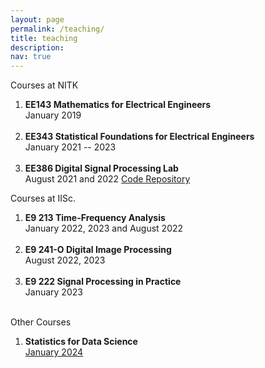 ```yaml
---
layout: page
permalink: /teaching/
title: teaching
description:
nav: true
---
```


Courses at NITK

  1. **EE143 Mathematics for Electrical Engineers** <br>
  January 2019 <br><br>
  2. **EE343 Statistical Foundations for Electrical Engineers** <br>
  January 2021 -- 2023 <br><br>
  3. **EE386 Digital Signal Processing Lab** <br>
  August 2021 and 2022
  [Code Repository](https://kamath-abhijith.gitbook.io/dsp/)

Courses at IISc.

  1. **E9 213 Time-Frequency Analysis** <br>
  January 2022, 2023 and August 2022 <br><br>
  2. **E9 241-O Digital Image Processing** <br>
  August 2022, 2023 <br><br>
  3. **E9 222 Signal Processing in Practice** <br>
  January 2023 <br><br>

Other Courses

  1. **Statistics for Data Science** <br>
  [January 2024](/teaching/ai235)